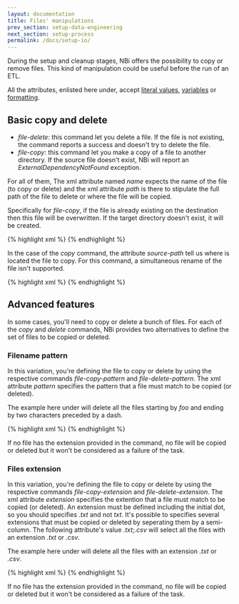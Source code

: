 ```yaml
---
layout: documentation
title: Files' manipulations
prev_section: setup-data-engineering
next_section: setup-process
permalink: /docs/setup-io/
---
```

During the setup and cleanup stages, NBi offers the possibility to copy or remove files. This kind of manipulation could be useful before the run of an ETL.

All the attributes, enlisted here under, accept [literal values](../primitive-scalar/literal), [variables](../primitive-scalar/reference-to-a-a-variable) or [formatting](../primitive-scalar/formatting).

## Basic copy and delete

* *file-delete*: this command let you delete a file. If the file is not existing, the command reports a success and doesn't try to delete the file.
* *file-copy*: this command let you make a copy of a file to another directory. If the source file doesn't exist, NBi will report an *ExternalDependencyNotFound* exception.

For all of them, The xml attribute named *name* expects the name of the file (to copy or delete) and the xml attribute *path* is there to stipulate the full path of the file to delete or where the file will be copied.

Specifically for *file-copy*, if the file is already existing on the destination then this file will be overwritten. If the target directory doesn't exist, it will be created.

{% highlight xml %}
<setup>
  <file-delete path="Temp\" name="foo.xls"/>
</setup>
{% endhighlight %}

In the case of the *copy* command, the attribute *source-path* tell us where is located the file to copy. For this command, a simultaneous rename of the file isn't supported.  

{% highlight xml %}
<setup>
  <file-copy source-path="Backup\" path="Temp\" name="bar.xls"/>
</setup>
{% endhighlight %}

## Advanced features

In some cases, you'll need to copy or delete a bunch of files. For each of the *copy* and *delete* commands, NBi provides two alternatives to define the set of files to be copied or deleted.

### Filename pattern

In this variation, you're defining the file to copy or delete by using the respective commands *file-copy-pattern* and *file-delete-pattern*. The xml attribute *pattern* specifies the pattern that a file must match to be copied (or deleted).

The example here under will delete all the files starting by *foo* and ending by two characters preceded by a dash.

{% highlight xml %}
<setup>
  <file-delete-pattern path="Backup\" pattern="foo*-??.xls"/>
</setup>
{% endhighlight %}

If no file has the extension provided in the command, no file will be copied or deleted but it won't be considered as a failure of the task.

### Files extension

In this variation, you're defining the file to copy or delete by using the respective commands *file-copy-extension* and *file-delete-extension*. The xml attribute *extension* specifies the extention that a file must match to be copied (or deleted). An extension must be defined including the initial dot, so you should specifies *.txt* and not *txt*. It's possible to specifies several extensions that must be copied or deleted by seperating them by a semi-column. The following attribute's value *.txt;.csv* will select all the files with an extension *.txt* or *.csv*.

The example here under will delete all the files with an extension *.txt* or *.csv*.

{% highlight xml %}
<setup>
  <file-delete-extension path="Backup\" extension=".txt;.csv"/>
</setup>
{% endhighlight %}

If no file has the extension provided in the command, no file will be copied or deleted but it won't be considered as a failure of the task.